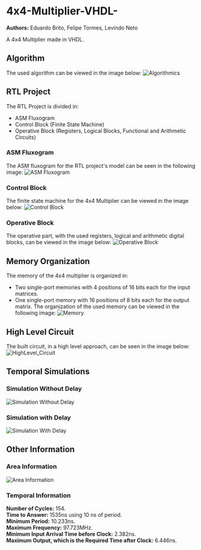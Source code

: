 # 4x4-Multiplier-VHDL-
__Authors:__ Eduardo Brito, Felipe Tormes, Levindo Neto

A 4x4 Multiplier made in VHDL.

## Algorithm
The used algorithm can be viewed in the image below:
![Algorithmics](resources/Algorithmic.jpg)

## RTL Project
The RTL Project is divided in: 
* ASM Fluxogram
* Control Block (Finite State Machine)
* Operative Block (Registers, Logical Blocks, Functional and Arithmetic Circuits)

### ASM Fluxogram
The ASM fluxogram for the RTL project's model can be seen in the following image:
![ASM Fluxogram](resources/ASM_Fluxogram.jpg)

### Control Block
The finite state machine for the 4x4 Multiplier can be viewed in the image below:
![Control Block](resources/Control_Block.jpg)

### Operative Block
The operative part, with the used registers, logical and arithmetic digital blocks, can be viewed in the image below:
![Operative Block](resources/Operative_Block.jpg)

## Memory Organization
The memory of the 4x4 multiplier is organized in:
* Two single-port memories with 4 positions of 16 bits each for the input matrices.
* One single-port memory with 16 positions of 8 bits each for the output matrix.
The organization of the used memory can be viewed in the following image:
![Memory](resources/Memory.jpg)

## High Level Circuit
The built circuit, in a high level approach, can be seen in the image below:
![HighLevel_Circuit](resources/HighLevel_Circuit.jpg)

## Temporal Simulations
### Simulation Without Delay
![Simulation Without Delay](resources/Simulation_Without_Delay.jpg)

### Simulation with Delay
![Simulation With Delay](resources/Simulation_With_Delay.jpg)

## Other Information

### Area Information
![Area Information](resources/Area_Information.jpg)

### Temporal Information
__Number of Cycles:__ 154.<br/>
__Time to Answer:__ 1535ns using 10 ns of period.<br/>
__Minimum Period:__ 10.233ns.<br/>
__Maximum Frequency:__ 97.723MHz.<br/>
__Minimum Input Arrival Time before Clock:__ 2.382ns.<br/>
__Maximum Output, which is the Required Time after Clock:__ 6.446ns.<br/>
